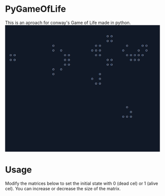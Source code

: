 # PyGameOfLife
This is an aproach for conway's Game of Life made in python.
![alt text](image.png)

# Usage
Modify the matrices below to set the initial state with 0 (dead cel) or 1 (alive cel).
You can increase or decrease the size of the matrix.